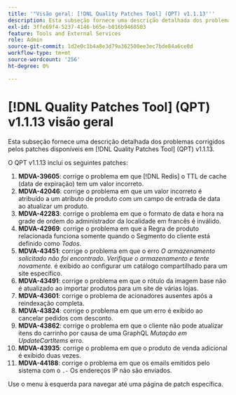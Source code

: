 ```yaml
---
title: '"Visão geral: [!DNL Quality Patches Tool] (QPT) v1.1.13'''
description: Esta subseção fornece uma descrição detalhada dos problemas corrigidos pelos patches disponíveis em [!DNL Quality Patches Tool] (QPT) v1.1.13.
exl-id: 3ffe69f4-5237-4146-b65e-b016b9460503
feature: Tools and External Services
role: Admin
source-git-commit: 1d2e0c1b4a8e3d79a362500ee3ec7bde84a6ce0d
workflow-type: tm+mt
source-wordcount: '256'
ht-degree: 0%

---
```


# [!DNL Quality Patches Tool] (QPT) v1.1.13 visão geral

Esta subseção fornece uma descrição detalhada dos problemas corrigidos pelos patches disponíveis em [!DNL Quality Patches Tool] (QPT) v1.1.13.

O QPT v1.1.13 inclui os seguintes patches:

1. **MDVA-39605**: corrige o problema em que [!DNL Redis] o TTL de cache (data de expiração) tem um valor incorreto.
1. **MDVA-42046**: corrige o problema em que um valor incorreto é atribuído a um atributo de produto com um campo de entrada de data ao atualizar um produto.
1. **MDVA-42283**: corrige o problema em que o formato de data e hora na grade de ordem do administrador da localidade em francês é inválido.
1. **MDVA-42969**: corrige o problema em que a Regra de produto relacionada funciona somente quando o Segmento do cliente está definido como *Todos*.
1. **MDVA-43451**: corrige o problema em que o erro *O armazenamento solicitado não foi encontrado. Verifique o armazenamento e tente novamente.* é exibido ao configurar um catálogo compartilhado para um site específico.
1. **MDVA-43491**: corrige o problema em que o rótulo da imagem base não é atualizado ao importar produtos para um site de várias lojas.
1. **MDVA-43601**: corrige o problema de acionadores ausentes após a reindexação completa.
1. **MDVA-43824**: corrige o problema em que um erro é exibido ao cancelar pedidos com desconto.
1. **MDVA-43862**: corrige o problema em que o cliente não pode atualizar itens do carrinho por causa de uma GraphQL *Mutação em UpdateCartItems* erro.
1. **MDVA-43935**: corrige o problema em que o produto de venda adicional é exibido duas vezes.
1. **MDVA-44188**: corrige o problema em que os emails emitidos pelo sistema com o `.-` Os endereços IP não são enviados.

Use o menu à esquerda para navegar até uma página de patch específica.
